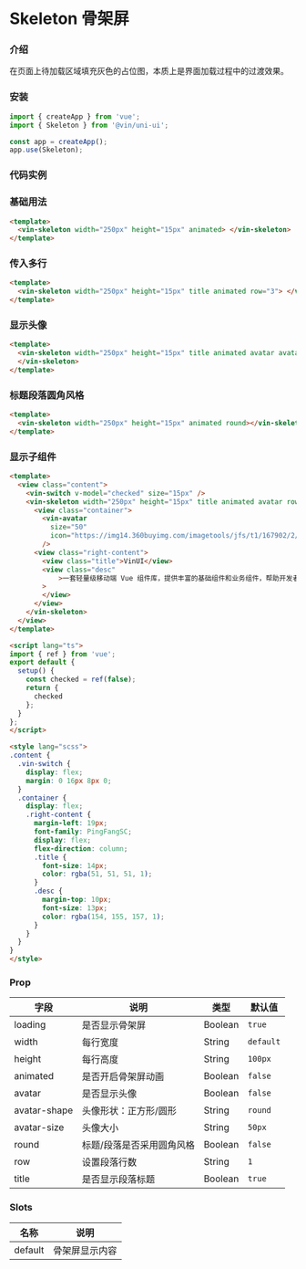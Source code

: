 # Skeleton 骨架屏

### 介绍

在页面上待加载区域填充灰色的占位图，本质上是界面加载过程中的过渡效果。

### 安装

```javascript
import { createApp } from 'vue';
import { Skeleton } from '@vin/uni-ui';

const app = createApp();
app.use(Skeleton);
```

### 代码实例

### 基础用法

```html
<template>
  <vin-skeleton width="250px" height="15px" animated> </vin-skeleton>
</template>
```

### 传入多行

```html
<template>
  <vin-skeleton width="250px" height="15px" title animated row="3"> </vin-skeleton>
</template>
```

### 显示头像

```html
<template>
  <vin-skeleton width="250px" height="15px" title animated avatar avatarSize="100px" row="3">
  </vin-skeleton>
</template>
```

### 标题段落圆角风格

```html
<template>
  <vin-skeleton width="250px" height="15px" animated round></vin-skeleton>
</template>
```

### 显示子组件

```html
<template>
  <view class="content">
    <vin-switch v-model="checked" size="15px" />
    <vin-skeleton width="250px" height="15px" title animated avatar row="3" :loading="!checked">
      <view class="container">
        <vin-avatar
          size="50"
          icon="https://img14.360buyimg.com/imagetools/jfs/t1/167902/2/8762/791358/603742d7E9b4275e3/e09d8f9a8bf4c0ef.png"
        />
      <view class="right-content">
        <view class="title">VinUI</view>
        <view class="desc"
            >一套轻量级移动端 Vue 组件库，提供丰富的基础组件和业务组件，帮助开发者快速搭建移动应用。</div
        >
        </view>
      </view>
    </vin-skeleton>
  </view>
</template>

<script lang="ts">
import { ref } from 'vue';
export default {
  setup() {
    const checked = ref(false);
    return {
      checked
    };
  }
};
</script>

<style lang="scss">
.content {
  .vin-switch {
    display: flex;
    margin: 0 16px 8px 0;
  }
  .container {
    display: flex;
    .right-content {
      margin-left: 19px;
      font-family: PingFangSC;
      display: flex;
      flex-direction: column;
      .title {
        font-size: 14px;
        color: rgba(51, 51, 51, 1);
      }
      .desc {
        margin-top: 10px;
        font-size: 13px;
        color: rgba(154, 155, 157, 1);
      }
    }
  }
}
</style>

```

### Prop

| 字段         | 说明                      | 类型    | 默认值    |
| ------------ | ------------------------- | ------- | --------- |
| loading      | 是否显示骨架屏            | Boolean | `true`    |
| width        | 每行宽度                  | String  | `default` |
| height       | 每行高度                  | String  | `100px`   |
| animated     | 是否开启骨架屏动画        | Boolean | `false`   |
| avatar       | 是否显示头像              | Boolean | `false`   |
| avatar-shape | 头像形状：正方形/圆形     | String  | `round`   |
| avatar-size  | 头像大小                  | String  | `50px`    |
| round        | 标题/段落是否采用圆角风格 | Boolean | `false`   |
| row          | 设置段落行数              | String  | `1`       |
| title        | 是否显示段落标题          | Boolean | `true`    |

### Slots

| 名称    | 说明           |
| ------- | -------------- |
| default | 骨架屏显示内容 |

